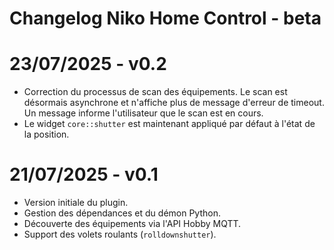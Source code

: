 # Changelog Niko Home Control - beta

# 23/07/2025 - v0.2
- Correction du processus de scan des équipements. Le scan est désormais asynchrone et n'affiche plus de message d'erreur de timeout. Un message informe l'utilisateur que le scan est en cours. 
- Le widget `core::shutter` est maintenant appliqué par défaut à l'état de la position.

# 21/07/2025 - v0.1
- Version initiale du plugin.
- Gestion des dépendances et du démon Python.
- Découverte des équipements via l'API Hobby MQTT.
- Support des volets roulants (`rolldownshutter`).
